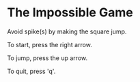 # The Impossible Game

Avoid spike(s) by making the square jump.

To start, press the right arrow.

To jump, press the up arrow.

To quit, press 'q'.